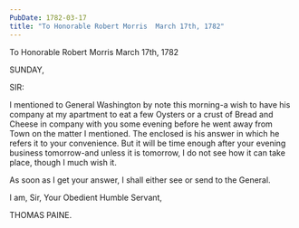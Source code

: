 ```yaml
---
PubDate: 1782-03-17
title: "To Honorable Robert Morris  March 17th, 1782"
---
```


   To Honorable Robert Morris  March 17th, 1782

   SUNDAY,

   SIR:

   I mentioned to General Washington by note this morning-a wish to have his
   company at my apartment to eat a few Oysters or a crust of Bread and
   Cheese in company with you some evening before he went away from Town on
   the matter I mentioned. The enclosed is his answer in which he refers it
   to your convenience. But it will be time enough after your evening
   business tomorrow-and unless it is tomorrow, I do not see how it can take
   place, though I much wish it.

   As soon as I get your answer, I shall either see or send to the General.

   I am, Sir, Your Obedient Humble Servant,

   THOMAS PAINE.


